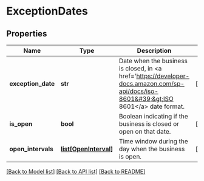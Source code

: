 # ExceptionDates

## Properties
Name | Type | Description | Notes
------------ | ------------- | ------------- | -------------
**exception_date** | **str** | Date when the business is closed, in &lt;a href&#x3D;&#39;https://developer-docs.amazon.com/sp-api/docs/iso-8601&#39;&gt;ISO 8601&lt;/a&gt; date format. | [optional] 
**is_open** | **bool** | Boolean indicating if the business is closed or open on that date. | [optional] 
**open_intervals** | [**list[OpenInterval]**](OpenInterval.md) | Time window during the day when the business is open. | [optional] 

[[Back to Model list]](../README.md#documentation-for-models) [[Back to API list]](../README.md#documentation-for-api-endpoints) [[Back to README]](../README.md)


